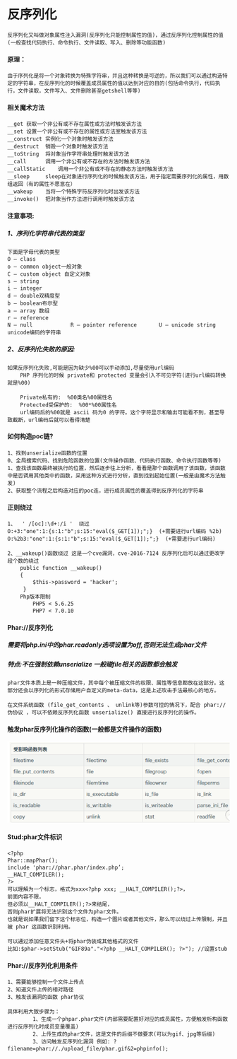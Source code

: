 # 反序列化

```
反序列化又叫做对象属性注入漏洞(反序列化只能控制属性的值)，通过反序列化控制属性的值(一般查找代码执行、命令执行、文件读取、写入、删除等功能函数)
```

#### 原理：

```
由于序列化是将一个对象转换为特殊字符串，并且这种转换是可逆的，所以我们可以通过构造特定的字符串，在反序列化的时候覆盖成员属性的值以达到对应的目的(包括命令执行，代码执行，文件读取，文件写入、文件删除甚至getshell等等)
```

#### 相关魔术方法

```
__get 获取一个非公有或不存在属性或方法时触发该方法
__set 设置一个非公有或不存在的属性或方法室触发该方法
__construct 实例化一个对象时触发该方法
__destruct	销毁一个对象时触发该方法
__toString  将对象当作字符串处理时触发该方法
__call  	调用一个非公有或不存在的方法时触发该方法
__callStatic	调用一个非公有或不存在的静态方法时触发该方法
__sleep		sleep在对象进行序列化的时候触发该方法，用于指定需要序列化的属性，用数组返回（有的属性不愿意在）
__wakeup	当将一个特殊字符反序列化时出发该方法
__invoke()	把对象当作方法进行调用时触发该方法
```

####  注意事项:

##### 1、序列化字符串代表的类型

```
下面是字母代表的类型 
O – class 
o – common object一般对象
C – custom object 自定义对象
s – string 	
i – integer 	
d – double双精度型 
b – boolean布尔型
a – array 数组 
r – reference 				 		 		
N – null 			R – pointer reference 		U – unicode string unicode编码的字符串
```

##### 2、反序列化失败的原因:

```
如果反序列化失败,可能是因为缺少%00可以手动添加,尽量使用url编码
    PHP 序列化的时候 private和 protected 变量会引入不可见字符(进行url编码转换就是%00)
    
    Private私有的:  %00类名%00属性名 
    Protected受保护的:  %00*%00属性名
    url编码后的%00就是 ascii 码为0 的字符。这个字符显示和输出可能看不到，甚至导致截断，url编码后就可以看得清楚
```

#### 如何构造poc链?

```
1、找到unserialize函数的位置
0、全局搜索代码、找到危险函数的位置(文件操作函数、代码执行函数、命令执行函数等等)
1、查找该函数最终被执行的位置，然后逐步往上分析，看看是那个函数调用了该函数，该函数中是否调用其他类中的函数，采用这种方式进行分析，直到找到起始位置(一般是由魔术方法触发)
2、获取整个流程之后构造对应的poc连，进行成员属性的覆盖得到反序列化的字符串
```

#### 正则绕过

```
1、	' /[oc]:\d+:/i '  绕过
O:+3:"one":1:{s:1:"b";s:15:"eval($_GET[1]);";}  (+需要进行url编码 %2b)
O:%2b3:"one":1:{s:1:"b";s:15:"eval($_GET[1]);";}  (+需要进行url编码)

2、__wakeup()函数绕过 这是一个cve漏洞，cve-2016-7124 反序列化后可以通过更改字段个数的绕过
	public function __wakeup()
    {
        $this->password = 'hacker';
     }
    Php版本限制
        PHP5 < 5.6.25
        PHP7 < 7.0.10
```

#### Phar://反序列化

##### 需要将php.ini中的phar.readonly选项设置为off,否则无法生成phar文件

##### 特点:不在强制依赖unserialize 一般碰file相关的函数都会触发

```
phar文件本质上是一种压缩文件，其中每个被压缩文件的权限、属性等信息都放在这部分。这部分还会以序列化的形式存储用户自定义的meta-data，这是上述攻击手法最核心的地方。

在文件系统函数 (file_get_contents 、 unlink等)参数可控的情况下，配合 phar://伪协议 ，可以不依赖反序列化函数 unserialize() 直接进行反序列化的操作。
```

#### 触发phar反序列化操作的函数(一般都是文件操作的函数)

![](./image/1.png)

#### Stud:phar文件标识

```
<?php
Phar::mapPhar();
include 'phar://phar.phar/index.php’;
__HALT_COMPILER();
?>
可以理解为一个标志，格式为xxx<?php xxx; __HALT_COMPILER();?>，
前面内容不限，
但必须以__HALT_COMPILER();?>来结尾，
否则phar扩展将无法识别这个文件为phar文件。
也就是说如果我们留下这个标志位，构造一个图片或者其他文件，那么可以绕过上传限制，并且被 phar 这函数识别利用。

可以通过添加任意文件头+将phar伪装成其他格式的文件
比如:$phar->setStub("GIF89a"."<?php __HALT_COMPILER(); ?>"); //设置stub
```

#### Phar://反序列化利用条件

```
1、需要能够控制一个文件上传点
2、知道文件上传的相对路径
3、触发该漏洞的函数 phar协议
	
具体利用大致步骤为：
		1、生成一个phpar.phar文件(内部需要配置好对应的成员属性，方便触发析构函数进行反序列化时成员变量覆盖)	
		2、上传生成的phar文件，这是文件的后缀不做要求(可以为gif、jpg等后缀)
		3、访问触发反序列化漏洞 例如: ?filename=phar://./upload_file/phar.gif&2=phpinfo();
		
```



